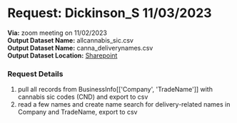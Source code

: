 # Request: Dickinson_S  11/03/2023
**Via:** zoom meeting on 11/02/2023\
**Output Dataset Name:** allcannabis_sic.csv\
**Output Dataset Name:** canna_deliverynames.csv\
**Output Dataset Location:** [Sharepoint](https://drexel0-my.sharepoint.com/:f:/r/personal/std63_drexel_edu/Documents/Documents/Cannabis%20Grant/Databases?csf=1&web=1&e=EJV66a)


### Request Details

1.  pull all records from BusinessInfo[['Company', 'TradeName']] with cannabis sic codes (CND) and export to csv
2.  read a few names and create name search for delivery-related names in Company and TradeName, export to csv
